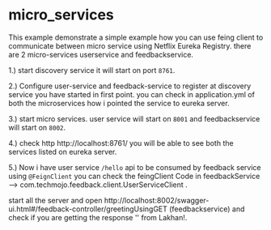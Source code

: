 # micro_services

This example demonstrate a simple example how you can use feing client to communicate between micro service using Netflix Eureka Registry.
there are 2 micro-services userservice and feedbackservice.

1.) start discovery service it will start on port `8761`.


2.) Configure user-service and feedback-service to register at discovery service you have started in first point.
   you can check in application.yml of both the microservices how i pointed the service to eureka server.
   
   
3.) start micro services. user service will start on `8001` and feedbackservice will start on `8002`.


4.) check http http://localhost:8761/ you will be able to see both the services listed on eureka server.


5.) Now i have user service `/hello` api to be consumed by feedback service using `@FeignClient` you can check the feingClient Code in 
feedbackService --> com.techmojo.feedback.client.UserServiceClient .


start all the server and open http://localhost:8002/swagger-ui.html#/feedback-controller/greetingUsingGET (feedbackservice) and check if you are getting the response '<request param>' from Lakhan!.
  
